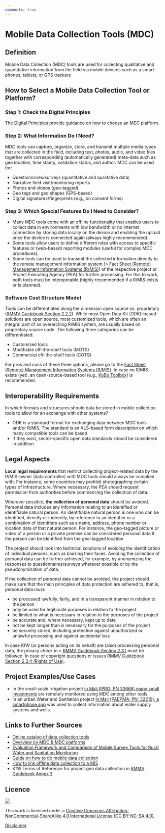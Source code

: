 ```yaml
---
comments: true
---
```


# Mobile Data Collection Tools (MDC)

## Definition

Mobile Data Collection (MDC) tools are used for collecting qualitative and quantitative information from the field
via mobile devices such as a smart-phones, tablets, or GPS trackers

## How to Select a Mobile Data Collection Tool or Platform?

### Step 1: Check the Digital Principles

The [Digital Principles](https://digitalprinciples.org/resource/howto-choose-mobile-data-collection-plaform/) provide guidance on how
to choose an MDC platform.

### Step 2: What Information Do I Need?

MDC tools can capture, organize, store, and transmit multiple media types that are collected in the
field, including text, photos, audio, and video files
together with corresponding (automatically generated) meta-data such as geo location, time stamp,
validation status, and author. MDC can be used for:

- Questionnaires/surveys (quantitative and qualitative data)
- Narrative field visit/monitoring reports
- Photos and videos (geo-tagged)
- Geo tags and geo shapes (GPS-based)
- Digital signatures/fingerprints (e.g., on consent forms)

### Step 3: Which Special Features Do I Need to Consider?

- Many MDC tools come with an offline functionality that enables users to collect data in environments with low bandwidth or no internet
  connection by storing data locally on the device
  and enabling the upload once the device is connected again (always highly recommended).
- Some tools allow users to define different roles
  with access to specific features or (web-based)
  reporting modules (useful for complex MDC
  procedures).
- Some tools can be used to transmit the collected information directly to the remote management information system (> [Fact Sheet (Remote) Management Information Systems
  (R/MIS)](https://www.kfw-entwicklungsbank.de/Service/Publications-Videos/Publications-by-topic/Digitalisation/Fact-Sheets/)) of the respective project or Project Executing Agency (PEA) for further processing.
  For this to work, both tools must be interoperable (highly recommended if a R/MIS exists or is planned).

### Software Cost Structure Model

Tools can be differentiated along the dimension open source vs. proprietary ([RMMV Guidebook Section 2.2.2](https://www.kfw-entwicklungsbank.de/Service/Publications-Videos/Publications-by-topic/Digitalisation/RMMV-Guidebook/)). While most Open Data Kit (ODK)-based solutions are open source, most customized tools, which are often an integral part of an
overarching R/MIS system, are usually based on proprietary source code. The following three categories can be differentiated:

- Customized tools
- Modifiable off-the-shelf tools (MOTS)
- Commercial off-the-shelf tools (COTS)

For pros and cons of these three options, please go to the [Fact Sheet (Remote) Management Information Systems
(R/MIS)](https://www.kfw-entwicklungsbank.de/Service/Publications-Videos/Publications-by-topic/Digitalisation/Fact-Sheets/). In case no R/MIS exists (yet), an open-source-based tool (e.g., [KoBo Toolbox](https://www.kobotoolbox.org/)) is recommended.

## Interoperability Requirements

In which formats and structures should data be stored in mobile collection tools to allow for an exchange with other systems?

- ODK is a standard format for exchanging data between MDC tools and/or R/MIS. The standard is an XLS-based form description on which many compatible tools can be based.
- If they exist, sector-specific open data standards should be considered in addition.

## Legal Aspects

**Local legal requirements** that restrict collecting project-related data by the R/MIS-owner (data controller) with MDC tools should always be complied with. For instance, some countries may prohibit photographing certain types of infrastructure.
Where necessary, the PEA should request permission from authorities before commencing the collection of data.

Wherever possible, **the collection of personal data** should be avoided. Personal data includes any information relating to an identified or identifiable
natural person. An identifiable natural person is one who can be identified, directly or indirectly, by reference to an identifier or a combination of identifiers such as a name, address, phone number or
location data of that natural person. For instance, the geo-tagged picture or video of a person or a private premise can be considered personal data if the person can be identified from the geo-tagged
location.

The project should look into technical solutions of avoiding the identification of individual persons, such as blurring their faces. Avoiding the collection
of personal data can be further achieved, for example, by anonymizing the responses to questionnaires/surveys wherever possible or by the pseudonymization of data.

If the collection of personal data cannot be avoided, the project should make sure that the main principles of data protection are adhered to, that is, personal data must:

- be processed lawfully, fairly, and in a transparent manner in relation to the person
- only be used for legitimate purposes in relation to the project
- be limited to what is necessary in relation to the purposes of the project
- be accurate and, where necessary, kept up to date
- not be kept longer than is necessary for the purposes of the project
- be securely stored, including protection against unauthorized or unlawful processing and against
  accidental loss

In case KfW (or persons acting on its behalf) are (also) processing personal data, the privacy check
in > [RMMV Guidebook Section 2.3.1](https://www.kfw-entwicklungsbank.de/Service/Publications-Videos/Publications-by-topic/Digitalisation/RMMV-Guidebook/) must be followed. In case of copyright questions or issues [RMMV Guidebook Section 2.3.4 (Rights of Use)](https://www.kfw-entwicklungsbank.de/Service/Publications-Videos/Publications-by-topic/Digitalisation/RMMV-Guidebook/).

## Project Examples/Use Cases

- In the small-scale irrigation project [in Mali (IPRO; PN 33666) many small investments](https://www.kfw-entwicklungsbank.de/ipfz/Projektdatenbank/Unterst%C3%BCtzung-des-nationalen-Programms-zur-nachhaltigen-Kleinbew%C3%A4sserungslandwirtschaft-33666.htm) are remotely monitored using MDC among other tools.
- In an urban Water and Sanitation project [in Mali (PAEPMA; PN: 32219), a smartphone app](https://www.kfw-entwicklungsbank.de/ipfz/Projektdatenbank/Programm-kleinst%C3%A4dtische-Wasser--und-Sanit%C3%A4rversorgung-32219.htm) was used to collect information about water supply systems and wells.

## Links to Further Sources

- [Online catalog of data collection tools](http://impacttrackertech.kopernik.info/digital-data-platform)
- [Overview on MDC & MDC platforms](https://www.betterevaluation.org/en/evaluation-options/mobile_data_collection)
- [Evaluation Framework and Comparison of Mobile Survey Tools for Rural Water and Sanitation Monitoring](https://www.ncbi.nlm.nih.gov/pmc/articles/PMC5036673/)
- [Guide on how to do mobile data collection](https://school-of-data.github.io/mobile-datacollection/index.html)
- [How to link offline data collection to a MIS](https://getodk.github.io/xforms-spec/)
- KfW Terms of Reference for project geo data collection in [RMMV Guidebook Annex 3](https://www.kfw-entwicklungsbank.de/Service/Publications-Videos/Publications-by-topic/Digitalisation/RMMV-Guidebook/)

## Licence

![](https://i.creativecommons.org/l/by-nc-sa/4.0/88x31.png)

This work is licensed under a [Creative Commons Attribution-NonCommercial-ShareAlike 4.0 International License (CC BY-NC-SA 4.0)](https://creativecommons.org/licenses/by-nc-sa/4.0/).

[Disclaimer](disclaimer.md)
